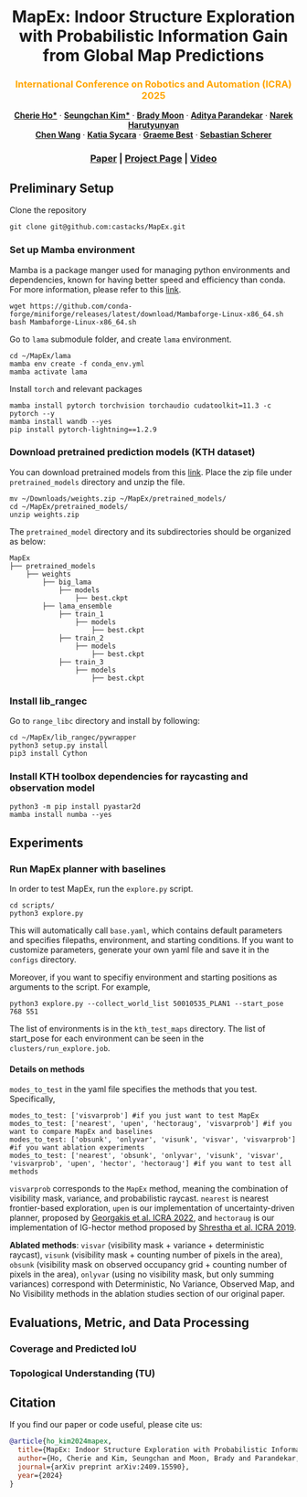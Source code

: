 <p align="center">
<h1 align="center">MapEx: Indoor Structure Exploration with Probabilistic Information Gain from Global Map Predictions</h1>
<h3 class="is-size-5 has-text-weight-bold" style="color: orange;" align="center">
    International Conference on Robotics and Automation (ICRA) 2025 
</h3>
  <p align="center">
    <a href="https://cherieho.com/" target="_blank"><strong>Cherie Ho*</strong></a>
    ·
    <a href="https://seungchan-kim.github.io" target="_blank"><strong>Seungchan Kim*</strong></a>
    ·
    <a href="https://bradymoon.com/" target="_blank"><strong>Brady Moon</strong></a>
    ·
    <a href=""><strong>Aditya Parandekar</strong></a>
    ·
    <a href=""><strong>Narek Harutyunyan</strong></a>
    <br>
    <a href="https://sairlab.org/team/chenw/" target="_blank"><strong>Chen Wang</strong></a>
    ·
    <a href="https://www.cs.cmu.edu/~./katia/" target="_blank"><strong>Katia Sycara</strong></a>
    ·
    <a href="https://profiles.uts.edu.au/Graeme.Best" target="_blank"><strong>Graeme Best</strong></a>
    ·
    <a href="https://theairlab.org/team/sebastian/" target="_blank"><strong>Sebastian Scherer</strong></a>
    <br>
  </p>
</p>
  <h3 align="center"><a href="https://arxiv.org/abs/2409.15590">Paper</a> | <a href="">Project Page</a> | <a href="">Video</a></h3>
  <div align="center"></div>


## Preliminary Setup
Clone the repository

    git clone git@github.com:castacks/MapEx.git

### Set up Mamba environment
Mamba is a package manger used for managing python environments and dependencies, known for having better speed and efficiency than conda. For more information, please refer to this <a href="https://mamba.readthedocs.io/en/latest/user_guide/mamba.html">link</a>. 

    wget https://github.com/conda-forge/miniforge/releases/latest/download/Mambaforge-Linux-x86_64.sh
    bash Mambaforge-Linux-x86_64.sh

Go to `lama` submodule folder, and create `lama` environment. 

    cd ~/MapEx/lama
    mamba env create -f conda_env.yml
    mamba activate lama

Install `torch` and relevant packages

    mamba install pytorch torchvision torchaudio cudatoolkit=11.3 -c pytorch --y
    mamba install wandb --yes
    pip install pytorch-lightning==1.2.9

### Download pretrained prediction models (KTH dataset)
You can download pretrained models from this <a href="https://drive.google.com/drive/u/0/folders/1u9WZ9ftwaMbP-RVySuNSVEdUDV_x4Dw6">link</a>. Place the zip file under `pretrained_models` directory and unzip the file. 

    mv ~/Downloads/weights.zip ~/MapEx/pretrained_models/
    cd ~/MapEx/pretrained_models/
    unzip weights.zip

The `pretrained_model` directory and its subdirectories should be organized as below: 

    MapEx
    ├── pretrained_models
        ├── weights
            ├── big_lama
                ├── models
                    ├── best.ckpt
            ├── lama_ensemble
                ├── train_1
                    ├── models
                        ├── best.ckpt
                ├── train_2
                    ├── models
                        ├── best.ckpt
                ├── train_3
                    ├── models
                        ├── best.ckpt    

### Install lib_rangec
Go to `range_libc` directory and install by following:

    cd ~/MapEx/lib_rangec/pywrapper
    python3 setup.py install 
    pip3 install Cython

### Install KTH toolbox dependencies for raycasting and observation model

    python3 -m pip install pyastar2d
    mamba install numba --yes

## Experiments

### Run MapEx planner with baselines
In order to test MapEx, run the `explore.py` script. 

    cd scripts/
    python3 explore.py

This will automatically call `base.yaml`, which contains default parameters and specifies filepaths, environment, and starting conditions. If you want to customize parameters, generate your own yaml file and save it in the `configs` directory. 

Moreover, if you want to specifiy environment and starting positions as arguments to the script. For example, 

    python3 explore.py --collect_world_list 50010535_PLAN1 --start_pose 768 551

The list of environments is in the `kth_test_maps` directory. The list of start_pose for each environment can be seen in the `clusters/run_explore.job`. 

#### Details on methods 
`modes_to_test` in the yaml file specifies the methods that you test. Specifically,  

    modes_to_test: ['visvarprob'] #if you just want to test MapEx
    modes_to_test: ['nearest', 'upen', 'hectoraug', 'visvarprob'] #if you want to compare MapEx and baselines
    modes_to_test: ['obsunk', 'onlyvar', 'visunk', 'visvar', 'visvarprob'] #if you want ablation experiments
    modes_to_test: ['nearest', 'obsunk', 'onlyvar', 'visunk', 'visvar', 'visvarprob', 'upen', 'hector', 'hectoraug'] #if you want to test all methods 

`visvarprob` corresponds to the `MapEx` method, meaning the combination of visibility mask, variance, and probabilistic raycast. `nearest` is nearest frontier-based exploration, `upen` is our implementation of uncertainty-driven planner, proposed by <a href="https://arxiv.org/abs/2202.11907">Georgakis et al. ICRA 2022</a>, and `hectoraug` is our implementation of IG-hector method proposed by <a href="https://ieeexplore.ieee.org/document/8793769">Shrestha et al. ICRA 2019</a>.

<strong>Ablated methods</strong>: `visvar` (visibility mask + variance + deterministic raycast), `visunk` (visibility mask + counting number of pixels in the area), `obsunk` (visibility mask on observed occupancy grid + counting number of pixels in the area), `onlyvar` (using no visibility mask, but only summing variances) correspond with Deterministic, No Variance, Observed Map, and No Visibility methods in the ablation studies section of our original paper. 

## Evaluations, Metric, and Data Processing

### Coverage and Predicted IoU

### Topological Understanding (TU)


## Citation

If you find our paper or code useful, please cite us:

```bib
@article{ho_kim2024mapex,
  title={MapEx: Indoor Structure Exploration with Probabilistic Information Gain from Global Map Predictions},
  author={Ho, Cherie and Kim, Seungchan and Moon, Brady and Parandekar, Aditya and Harutyunyan, Narek and Wang, Chen and Sycara, Katia and Best, Graeme and Scherer, Sebastian},
  journal={arXiv preprint arXiv:2409.15590},
  year={2024}
}
```